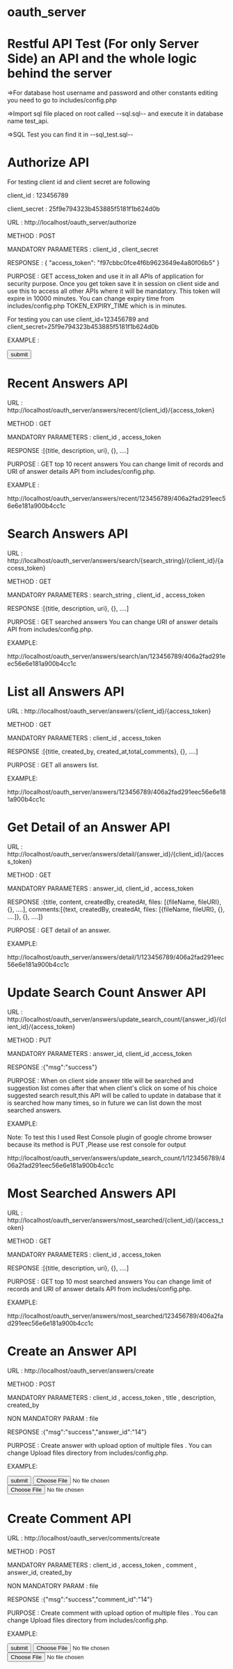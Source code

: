 # oauth_server
Restful API Test (For only Server Side) an API and the whole logic behind the server
=====================================================================================

=>For database host username and password and other constants editing you need to go to includes/config.php

=>Import sql file placed on root called --sql.sql-- and execute it in database name test_api.

=>SQL Test you can find it in --sql_test.sql--

Authorize API
=============

For testing client id and client secret are following

client_id : 123456789

client_secret : 25f9e794323b453885f5181f1b624d0b

URL     :   http://localhost/oauth_server/authorize

METHOD  :   POST

MANDATORY PARAMETERS : client_id  ,  client_secret   

RESPONSE :  {    "access_token": "f97cbbc0fce4f6b9623649e4a80f06b5" }

PURPOSE : GET access_token and use it in all APIs of application for security purpose. 
            Once you get token save it in session on client side and use this to access 
            all other APIs where it will be mandatory. This token will expire in 10000 minutes. You can 
change expiry time from includes/config.php  TOKEN_EXPIRY_TIME which is in minutes.

For testing you can use client_id=123456789 and client_secret=25f9e794323b453885f5181f1b624d0b 

EXAMPLE : 

<form action="http://localhost/oauth_server/authorize" method="post">
<input type="submit" value="submit" />
<input type="hidden" name="client_id" value="123456789" />
<input type="hidden" name="client_secret" value="25f9e794323b453885f5181f1b624d0b" />
</form>


Recent Answers API            
==================
URL : http://localhost/oauth_server/answers/recent/{client_id}/{access_token}

METHOD  :   GET

MANDATORY PARAMETERS : client_id  ,  access_token   

RESPONSE :[{title, description, uri}, {}, ....]

PURPOSE : GET top 10 recent answers You can change limit of records and URI of answer details API 
          from includes/config.php.

EXAMPLE : 

http://localhost/oauth_server/answers/recent/123456789/406a2fad291eec56e6e181a900b4cc1c 



Search Answers API
==================
URL : http://localhost/oauth_server/answers/search/{search_string}/{client_id}/{access_token}

METHOD  :   GET

MANDATORY PARAMETERS : search_string , client_id  ,  access_token   

RESPONSE :[{title, description, uri}, {}, ....]

PURPOSE : GET searched answers You can change URI of answer details API 
          from includes/config.php.

EXAMPLE:

http://localhost/oauth_server/answers/search/an/123456789/406a2fad291eec56e6e181a900b4cc1c

List all Answers API
====================

URL : http://localhost/oauth_server/answers/{client_id}/{access_token}

METHOD  :   GET

MANDATORY PARAMETERS : client_id  ,  access_token   

RESPONSE :[{title, created_by, created_at,total_comments}, {}, ....]

PURPOSE : GET all answers list.

EXAMPLE:

http://localhost/oauth_server/answers/123456789/406a2fad291eec56e6e181a900b4cc1c



Get Detail of an Answer API
===========================

URL : http://localhost/oauth_server/answers/detail/{answer_id}/{client_id}/{access_token}

METHOD  :   GET

MANDATORY PARAMETERS : answer_id, client_id  ,  access_token   

RESPONSE :{title, content, createdBy, createdAt, files: [{fileName, fileURI}, {}, ....], comments:[{text, createdBy, createdAt, files:
[{fileName, fileURI}, {}, ....]}, {}, ....]}

PURPOSE : GET detail of an answer.

EXAMPLE:

http://localhost/oauth_server/answers/detail/1/123456789/406a2fad291eec56e6e181a900b4cc1c



Update Search Count Answer API
==============================

URL : http://localhost/oauth_server/answers/update_search_count/{answer_id}/{client_id}/{access_token}

METHOD  :   PUT

MANDATORY PARAMETERS : answer_id, client_id ,access_token   

RESPONSE :{"msg":"success"}

PURPOSE : When on client side answer title will be searched and suggestion list comes after that when client's
click on some of his choice suggested search result,this API will be called to update in database that it is searched
how many times, so in future we can list down the most searched answers.

EXAMPLE:

Note: To test this I used Rest Console plugin of google chrome browser because its method is PUT ,Please use rest console for output

http://localhost/oauth_server/answers/update_search_count/1/123456789/406a2fad291eec56e6e181a900b4cc1c



Most Searched Answers API
==============================

URL : http://localhost/oauth_server/answers/most_searched/{client_id}/{access_token}

METHOD  :   GET

MANDATORY PARAMETERS : client_id  ,  access_token   

RESPONSE :[{title, description, uri}, {}, ....]

PURPOSE : GET top 10 most searched answers You can change limit of records and URI of answer details API 
          from includes/config.php.

EXAMPLE:

http://localhost/oauth_server/answers/most_searched/123456789/406a2fad291eec56e6e181a900b4cc1c



Create an Answer API
======================

URL : http://localhost/oauth_server/answers/create

METHOD  :   POST

MANDATORY PARAMETERS : client_id  ,  access_token , title ,   description, created_by 

NON MANDATORY PARAM  : file

RESPONSE :{"msg":"success","answer_id":"14"}

PURPOSE : Create answer with upload option of multiple files .
            You can change Upload files directory from includes/config.php.


EXAMPLE: 

<form action="http://localhost/oauth_server/answers/create" method="post" enctype="multipart/form-data">
<input type="submit" value="submit" />
<input type="hidden" name="client_id" value="123456789" />
<input type="hidden" name="access_token" value="406a2fad291eec56e6e181a900b4cc1c" />
<input type="hidden" name="title" value="test title" />
<input type="hidden" name="description" value="test description" />
<input type="hidden" name="created_by" value="1" />
<input type='file' name='file[]' ><br>
<input type='file' name='file[]' ><br>
</form>



Create Comment API
======================

URL : http://localhost/oauth_server/comments/create

METHOD  :   POST

MANDATORY PARAMETERS : client_id  ,  access_token , comment ,   answer_id, created_by 

NON MANDATORY PARAM  : file

RESPONSE :{"msg":"success","comment_id":"14"}

PURPOSE : Create comment with upload option of multiple files .
            You can change Upload files directory from includes/config.php.


EXAMPLE: 

<form action="http://localhost/oauth_server/comments/create" method="post" enctype="multipart/form-data">
<input type="submit" value="submit" />
<input type="hidden" name="client_id" value="123456789" />
<input type="hidden" name="access_token" value="406a2fad291eec56e6e181a900b4cc1c" />
<input type="hidden" name="comment" value="test comment" />
<input type="hidden" name="answer_id" value="1" />
<input type="hidden" name="created_by" value="1" />
<input type='file' name='file[]' ><br>
<input type='file' name='file[]' ><br>
</form>







